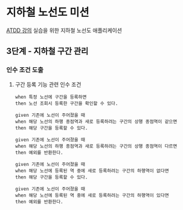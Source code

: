 # 지하철 노선도 미션
[ATDD 강의](https://edu.nextstep.camp/c/R89PYi5H) 실습을 위한 지하철 노선도 애플리케이션

## 3단계 - 지하철 구간 관리

### 인수 조건 도출

1. 구간 등록 기능 관련 인수 조건
   ```text
   when 특정 노선에 구간을 등록하면
   then 노선 조회시 등록한 구간을 확인할 수 있다. 
   ```
   ```text
   given 기존에 노선이 주어졌을 때
   when 해당 노선의 하행 종점역과 새로 등록하려는 구간의 상행 종점역이 같으면
   then 해당 구간을 등록할 수 있다. 
   ```
   ```text
   given 기존에 노선이 주어졌을 때
   when 해당 노선의 하행 종점역과 새로 등록하려는 구간의 상행 종점역이 다르면
   then 예외를 반환한다.
   ```
   ```text
   given 기존에 노선이 주어졌을 때
   when 해당 노선에 등록된 역 중에 새로 등록하려는 구간의 하행역이 없다면
   then 해당 구간을 등록할 수 있다.
   ```
   ```text
   given 기존에 노선이 주어졌을 때
   when 해당 노선에 등록된 역 중에 새로 등록하려는 구간의 하행역이 있다면
   then 예외를 반환한다.
   ```